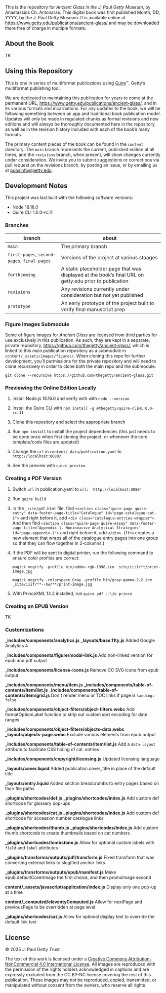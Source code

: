 This is the repository for *Ancient Glass in the J. Paul Getty Museum*, by Anastassios Ch. Antonaras. This digital book was first published Month, DD, YYYY, by the J. Paul Getty Museum. It is available online at https://www.getty.edu/publications/ancient-glass/ and may be downloaded there free of charge in multiple formats.

## About the Book

TK

## Using this Repository

This is one in series of multiformat publications using [Quire](http://quire.getty.edu)™, Getty’s multiformat publishing tool. 

We are dedicated to maintaining this publication for years to come at the permanent URL, https://www.getty.edu/publications/ancient-glass/, and in its various formats and incarnations. For any updates to the book, we will be following something between an app and traditional book publication model. Updates will only be made in regulated chunks as formal revisions and new editions and will always be thoroughly documented here in the repository, as well as in the revision history included with each of the book’s many formats.

The primary content pieces of the book can be found in the `content` directory. The `main` branch represents the current, published edition at all times, and the `revisions` branch, when present, will show changes currently under consideration. We invite you to submit suggestions or corrections via pull request on the revisions branch, by posting an issue, or by emailing us at [pubsinfo@getty.edu](mailto:pubsinfo@getty.edu).

## Development Notes

This project was last built with the following software versions:

- Node 18.16.0
- Quire CLI 1.0.0-rc.11

### Branches

| branch | about |
| --- | --- |
| `main` | The primary branch |
| `first-pages`, `second-pages`, `final-pages`| Versions of the project at various staages |
| `forthcoming` | A static placeholder page that was displayed at the book’s final URL on getty.edu prior to publication |
| `revisions` | Any revisions currently under consideration but not yet published |
| `prototype` | An early prototype of the project built to verify final manuscript prep |

### Figure Images Submodule

Some of figure images for *Ancient Glass* are licensed from third parties for use exclusively in this publication. As such, they are kept in a separate, private repository, https://github.com/thegetty/ancient-glass/, which is linked to this main publication repository as a submodule in `content/_assets/images/figures/`. When cloning this repo for further development, you’ll permissions for the private repository and will need to clone recursively in order to clone both the main repo and the submodule.

```
git clone --recursive https://github.com/thegetty/ancient-glass.git
```

### Previewing the Online Edition Locally

1. Install Node.js 18.16.0 and verify with with `node --version`

2. Install the Quire CLI with `npm install -g @thegetty/quire-cli@1.0.0-rc.11`

3. Clone this repository and select the appropriate branch

4. Run `npm install` to install the project dependencies (this just needs to be done once when first cloning the project, or whenever the core template/code files are updated)

5. Change the `url` in `content/_data/publication.yaml` to `http://localhost:8080/`

6. See the preview with `quire preview`

### Creating a PDF Version

1. Switch `url` in publication.yaml to `url: 'http://localhost:8080'`

2. Run `quire build`

3. In the `_site/pdf.html` file, find `<section class="quire-page quire-entry" data-footer-page-title="Catalogue" id="page-catalogue-cat-1">` and right before it, add `<div class="catalogue-entries-wrapper">`. And then find `<section class="quire-page quire-essay" data-footer-page-title="Appendix 1. Noninvasive Analytical Strategies" id="page-appendix-1">` and right before it, add `</div>`. (This creates a new element that wraps all of the catalogue entry pages into one group so that they can flow together in 2-columns.)  

3. If the PDF will be sent to digital printer, run the following command to ensure color profiles are correct:

    ```
    magick mogrify -profile bin/adobe-rgb-1998.icm _site/iiif/**/print-image.jpg
    ```

    ```
    magick mogrify -colorspace Gray -profile bin/gray-gamma-2-2.icm _site/iiif/**--bw/**/print-image.jpg
    ```

4. With PrinceXML 14.2 installed, run `quire pdf --lib prince`

### Creating an EPUB Version

TK

### Customizations

**_includes/components/analytics.js**
**_layouts/base.11ty.js**
Added Google Analytics 4

**_includes/components/figure/modal-link.js**
Add non-linked version for epub and pdf output

**_includes/components/license-icons.js**
Remove CC SVG icons from epub output

**_includes/components/menu/item.js**
**_includes/components/table-of-contents/item/list.js**
**_includes/components/table-of-contents/item/grid.js**
Don't render menu or TOC links if page is `landing: false`

**_includes/components/object-filters/object-filters.webc**
Add formatOptionLabel function to strip out custom sort encoding for date ranges

**_includes/components/object-filters/objects-data.webc**
**_layouts/objects-page.webc**
Exclude various elements from epub output

**_includes/components/table-of-contents/item/list.js**
Add a `data-layout` attribute to facilitate CSS hiding of cat. entries

**_includes/components/copyright/licensing.js** 
Updated licensing language

**_layouts/cover.liquid**
Added publication.cover_title in place of the default title

**_layouts/entry.liquid**
Added section breadcrumbs to entry pages based on their file paths

**_plugins/shortcodes/def.js**
**_plugins/shortcodes/index.js**
Add custom def shortcode for glossary pop-ups

**_plugins/shortcodes/cat.js**
**_plugins/shortcodes/index.js**
Add custom def shortcode for accession number catalogue links

**_plugins/shortcodes/thumb.js**
**_plugins/shortcodes/index.js**
Add custom thumb shortcode to create thumbnails based on cat numbers

**_plugins/shortcodes/tombstone.js**
Allow for optional custom labels with `field` and `label` attributes

**_plugins/transforms/outputs/pdf/transform.js**
Fixed transform that was converting external links to slugified anchor links

**_plugins/transforms/outputs/epub/manifest.js**
Make epub.defaultCoverImage the first choice, and then promoImage second

**content/_assets/javascript/application/index.js**
Display only one pop-up at a time

**content/_computed/eleventyComputed.js**
Allow for nextPage and previousPage to be overridden at page level

**_plugins/shortcodes/cat.js**
Allow for optional display text to override the default link text

## License

© 2025 J. Paul Getty Trust

The text of this work is licensed under a <a href="https://creativecommons.org/licenses/by-nc/4.0/" target="_blank" rel="license">Creative Commons Attribution-NonCommercial 4.0 International License</a>. All images are reproduced with the permission of the rights holders acknowledged in captions and are expressly excluded from the CC BY-NC license covering the rest of this publication. These images may not be reproduced, copied, transmitted, or manipulated without consent from the owners, who reserve all rights. 